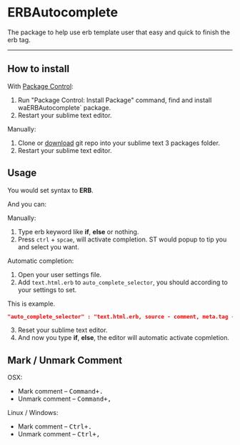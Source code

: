 ERBAutocomplete
======================
The package to help use erb template user that easy and quick to finish the erb tag.
***

How to install
-------------

With [Package Control](http://wbond.net/sublime_packages/package_control):

1. Run "Package Control: Install Package" command, find and install waERBAutocomplete` package.
2. Restart your sublime text editor.


Manually:

1. Clone or [download](https://github.com/CasperLaiTW/ERBAutocomplete/archive/master.zip "download") git repo into your sublime text 3 packages folder.
2. Restart your sublime text editor.


Usage
-------------
You would set syntax to **ERB**.

And you can:

Manually:

1. Type erb keyword like **if**, **else** or nothing.
2. Press `ctrl` + `spcae`, will activate completion. ST would popup to tip you and select you want.

Automatic completion:

1. Open your user settings file.
2. Add `text.html.erb` to `auto_complete_selector`, you should according to your settings to set.

  This is example.
  ```json
  "auto_complete_selector" : "text.html.erb, source - comment, meta.tag - punctuation.definition.tag.begin"
  ```
3. Reset your sublime text editor.
4. And now you type **if**, **else**, the editor will automatic activate copmletion.


Mark / Unmark Comment
-------------
OSX:

* Mark comment – <kbd>Command+.</kbd>
* Unmark comment – <kbd>Command+,</kbd>

Linux / Windows:

* Mark comment – <kbd>Ctrl+.</kbd>
* Unmark comment – <kbd>Ctrl+,</kbd>





